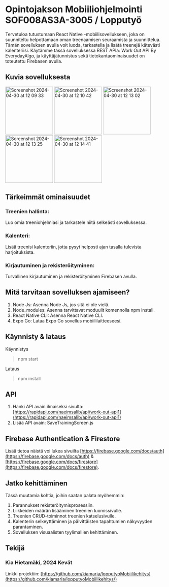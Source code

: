 # Opintojakson Mobiiliohjelmointi SOF008AS3A-3005 / Lopputyö 
Tervetuloa tutustumaan React Native -mobiilisovellukseen, joka on suunniteltu helpottamaan oman treenaamisen seuraamista ja suunnittelua. Tämän sovelluksen avulla voit luoda, tarkastella ja lisätä treenejä kätevästi kalenteriisi. Käytämme tässä sovelluksessa REST APIa: Work Out API By EverydayAlgo, ja käyttäjätunnistus sekä tietokantaominaisuudet on toteutettu Firebasen avulla.
## Kuvia sovelluksesta
<img width="150" alt="Screenshot 2024-04-30 at 12 09 33" src="https://github.com/kiamaria/lopputyoMobiilikehitys/assets/123375780/350bb3af-4436-4df8-b063-cf0e7918aef1">
<img width="150" alt="Screenshot 2024-04-30 at 12 10 42" src="https://github.com/kiamaria/lopputyoMobiilikehitys/assets/123375780/cf6d8ae3-6133-4e04-895f-89974e7c25f9">
<img width="150" alt="Screenshot 2024-04-30 at 12 13 02" src="https://github.com/kiamaria/lopputyoMobiilikehitys/assets/123375780/bb0d6632-598a-4c85-b8ea-12c4c5fd6d6a">
<img width="150" alt="Screenshot 2024-04-30 at 12 13 25" src="https://github.com/kiamaria/lopputyoMobiilikehitys/assets/123375780/779baccf-250d-45c0-8df4-44a623652fb0">
<img width="150" alt="Screenshot 2024-04-30 at 12 14 41" src="https://github.com/kiamaria/lopputyoMobiilikehitys/assets/123375780/aceebfb7-652b-4336-bd74-52c0dfd0658f">

## Tärkeimmät ominaisuudet
### Treenien hallinta: 
Luo omia treeniohjelmiasi ja tarkastele niitä selkeästi sovelluksessa.
### Kalenteri: 
Lisää treenisi kalenteriin, jotta pysyt helposti ajan tasalla tulevista harjoituksista.
### Kirjautuminen ja rekisteröityminen: 
Turvallinen kirjautuminen ja rekisteröityminen Firebasen avulla.

## Mitä tarvitaan sovelluksen ajamiseen?
1. Node Js: Asenna Node Js, jos sitä ei ole vielä.
2. Node_modules: Asenna tarvittavat moduulit komennolla npm install.
3. React Native CLI: Asenna React Native CLI.
4. Expo Go: Lataa Expo Go sovellus mobiililaitteeseesi.

## Käynnisty & lataus
Käynnistys
> npm start

Lataus
> npm install

## API 
1. Hanki API avain ilmaiseksi sivulta: [https://rapidapi.com/naeimsalib/api/work-out-api1](https://rapidapi.com/naeimsalib/api/work-out-api1)
2. Lisää API avain: SaveTrainingScreen.js
   
## Firebase Authentication & Firestore 
Lisää tietoa näistä voi lukea sivuilta [https://firebase.google.com/docs/auth](https://firebase.google.com/docs/auth) & [https://firebase.google.com/docs/firestore](https://firebase.google.com/docs/firestore).

## Jatko kehittäminen
Tässä muutamia kohtia, joihin saatan palata myöhemmin:

1. Parannukset rekisteröitymisprosessiin.
2. Liikkeiden määrän lisääminen treenien luomissivulle.
3. Treenien CRUD-toiminnot treenien katselusivulle.
4. Kalenterin selkeyttäminen ja päivittäisten tapahtumien näkyvyyden parantaminen.
5. Sovelluksen visuaalisten tyylimallien kehittäminen.

## Tekijä
### Kia Hietamäki, 2024 Kevät

Linkki projektiin: [https://github.com/kiamaria/lopputyoMobiilikehitys](https://github.com/kiamaria/lopputyoMobiilikehitys/)

